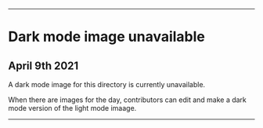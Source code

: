 
***
 
# Dark mode image unavailable

## April 9th 2021

A dark mode image for this directory is currently unavailable.

When there are images for the day, contributors can edit and make a dark mode version of the light mode imaage.

***
